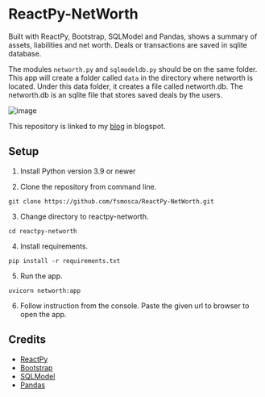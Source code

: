 # ReactPy-NetWorth

Built with ReactPy, Bootstrap, SQLModel and Pandas, shows a summary of assets, liabilities and net worth. Deals or transactions are saved in sqlite database.

The modules `networth.py` and `sqlmodeldb.py` should be on the same folder. This app will create a folder called `data` in the directory where networth is located. Under this data folder, it creates a file called networth.db. The networth.db is an sqlite file that stores saved deals by the users.

![image](https://github.com/fsmosca/ReactPy-NetWorth/assets/22366935/6f983de0-172f-4c6d-a0c5-beb15753990e)

This repository is linked to my [blog](https://energybeam.blogspot.com/2023/08/how-to-create-income-and-expense-app-in.html) in blogspot.

## Setup

1. Install Python version 3.9 or newer

2. Clone the repository from command line.

```
git clone https://github.com/fsmosca/ReactPy-NetWorth.git
```

3. Change directory to reactpy-networth.

```
cd reactpy-networth
```

4. Install requirements.

```
pip install -r requirements.txt
```

5. Run the app.

```
uvicorn networth:app
```

6. Follow instruction from the console. Paste the given url to browser to open the app.

## Credits

* [ReactPy](https://github.com/reactive-python/reactpy)
* [Bootstrap](https://getbootstrap.com/docs/5.2/getting-started/introduction/)
* [SQLModel](https://sqlmodel.tiangolo.com/)
* [Pandas](https://pandas.pydata.org/getting_started.html)
